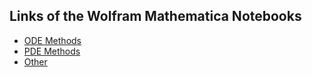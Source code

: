 ## Links of the Wolfram Mathematica Notebooks
- [ODE Methods](https://www.wolframcloud.com/obj/aa4d948f-e435-4823-88e8-0255d5cbdb50)
- [PDE Methods](https://www.wolframcloud.com/obj/39ab641f-3da2-4e28-98a0-119e503e3fbe)
- [Other](https://www.wolframcloud.com/obj/emil.ivanichkov/NMDE%20notes%20ex)

